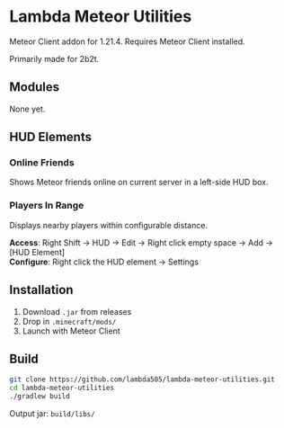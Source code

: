 # Lambda Meteor Utilities

Meteor Client addon for 1.21.4. Requires Meteor Client installed.

Primarily made for 2b2t.

## Modules
None yet.

## HUD Elements

### Online Friends
Shows Meteor friends online on current server in a left-side HUD box.

### Players In Range
Displays nearby players within configurable distance.

**Access**: Right Shift → HUD → Edit → Right click empty space → Add → [HUD Element]  
**Configure**: Right click the HUD element → Settings

## Installation
1. Download `.jar` from releases
2. Drop in `.minecraft/mods/`
3. Launch with Meteor Client

## Build
```bash
git clone https://github.com/lambda505/lambda-meteor-utilities.git
cd lambda-meteor-utilities
./gradlew build
```

Output jar: `build/libs/`
